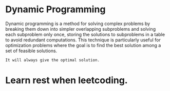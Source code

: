 # Dynamic Programming

Dynamic programming is a method for solving complex problems by breaking them down into simpler overlapping subproblems and solving each subproblem only once, storing the solutions to subproblems in a table to avoid redundant computations. This technique is particularly useful for optimization problems where the goal is to find the best solution among a set of feasible solutions.

`It will always give the optimal solution.`


# Learn  rest when leetcoding.